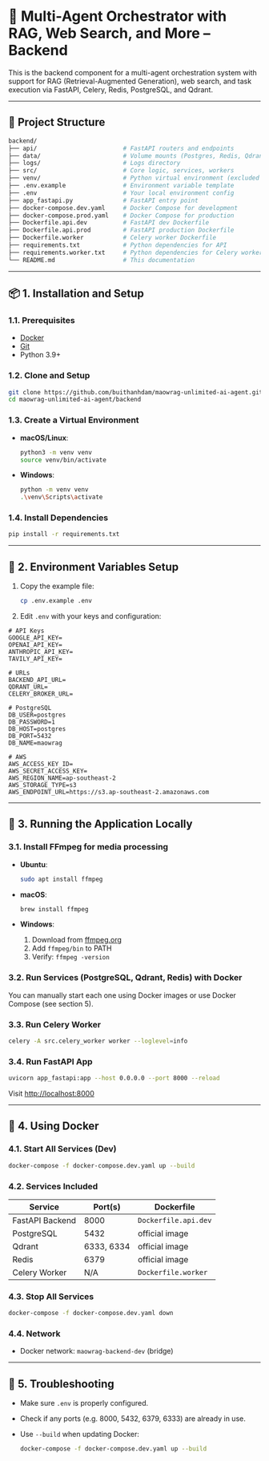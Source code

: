 # 🧠 Multi-Agent Orchestrator with RAG, Web Search, and More – Backend

This is the backend component for a multi-agent orchestration system with support for RAG (Retrieval-Augmented Generation), web search, and task execution via FastAPI, Celery, Redis, PostgreSQL, and Qdrant.

---

## 📁 Project Structure

```bash
backend/
├── api/                        # FastAPI routers and endpoints
├── data/                       # Volume mounts (Postgres, Redis, Qdrant)
├── logs/                       # Logs directory
├── src/                        # Core logic, services, workers
├── venv/                       # Python virtual environment (excluded in .gitignore)
├── .env.example                # Environment variable template
├── .env                        # Your local environment config
├── app_fastapi.py              # FastAPI entry point
├── docker-compose.dev.yaml     # Docker Compose for development
├── docker-compose.prod.yaml    # Docker Compose for production
├── Dockerfile.api.dev          # FastAPI dev Dockerfile
├── Dockerfile.api.prod         # FastAPI production Dockerfile
├── Dockerfile.worker           # Celery worker Dockerfile
├── requirements.txt            # Python dependencies for API
├── requirements.worker.txt     # Python dependencies for Celery worker
└── README.md                   # This documentation
```

---

## 📦 1. Installation and Setup

### 1.1. Prerequisites

* [Docker](https://docs.docker.com/get-docker/)
* [Git](https://git-scm.com/downloads)
* Python 3.9+

### 1.2. Clone and Setup

```bash
git clone https://github.com/buithanhdam/maowrag-unlimited-ai-agent.git
cd maowrag-unlimited-ai-agent/backend
```

### 1.3. Create a Virtual Environment

* **macOS/Linux**:

  ```bash
  python3 -m venv venv
  source venv/bin/activate
  ```

* **Windows**:

  ```bash
  python -m venv venv
  .\venv\Scripts\activate
  ```

### 1.4. Install Dependencies

```bash
pip install -r requirements.txt
```

---

## 🔧 2. Environment Variables Setup

1. Copy the example file:

   ```bash
   cp .env.example .env
   ```

2. Edit `.env` with your keys and configuration:

```env
# API Keys
GOOGLE_API_KEY=
OPENAI_API_KEY=
ANTHROPIC_API_KEY=
TAVILY_API_KEY=

# URLs
BACKEND_API_URL=
QDRANT_URL=
CELERY_BROKER_URL=

# PostgreSQL
DB_USER=postgres
DB_PASSWORD=1
DB_HOST=postgres
DB_PORT=5432
DB_NAME=maowrag

# AWS
AWS_ACCESS_KEY_ID=
AWS_SECRET_ACCESS_KEY=
AWS_REGION_NAME=ap-southeast-2
AWS_STORAGE_TYPE=s3
AWS_ENDPOINT_URL=https://s3.ap-southeast-2.amazonaws.com
```

---

## 🚀 3. Running the Application Locally

### 3.1. Install FFmpeg for media processing

* **Ubuntu**:

  ```bash
  sudo apt install ffmpeg
  ```

* **macOS**:

  ```bash
  brew install ffmpeg
  ```

* **Windows**:

  1. Download from [ffmpeg.org](https://ffmpeg.org/download.html)
  2. Add `ffmpeg/bin` to PATH
  3. Verify: `ffmpeg -version`

### 3.2. Run Services (PostgreSQL, Qdrant, Redis) with Docker

You can manually start each one using Docker images or use Docker Compose (see section 5).

### 3.3. Run Celery Worker

```bash
celery -A src.celery_worker worker --loglevel=info
```

### 3.4. Run FastAPI App

```bash
uvicorn app_fastapi:app --host 0.0.0.0 --port 8000 --reload
```

Visit [http://localhost:8000](http://localhost:8000)

---

## 🐳 4. Using Docker

### 4.1. Start All Services (Dev)

```bash
docker-compose -f docker-compose.dev.yaml up --build
```

### 4.2. Services Included

| Service         | Port(s)    | Dockerfile           |
| --------------- | ---------- | -------------------- |
| FastAPI Backend | 8000       | `Dockerfile.api.dev` |
| PostgreSQL      | 5432       | official image       |
| Qdrant          | 6333, 6334 | official image       |
| Redis           | 6379       | official image       |
| Celery Worker   | N/A        | `Dockerfile.worker`  |

### 4.3. Stop All Services

```bash
docker-compose -f docker-compose.dev.yaml down
```

### 4.4. Network

* Docker network: `maowrag-backend-dev` (bridge)

---

## 🧰 5. Troubleshooting

* Make sure `.env` is properly configured.
* Check if any ports (e.g. 8000, 5432, 6379, 6333) are already in use.
* Use `--build` when updating Docker:

  ```bash
  docker-compose -f docker-compose.dev.yaml up --build
  ```